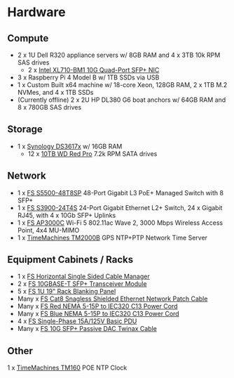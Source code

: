 # Hardware

## Compute

* 2 x 1U Dell R320 appliance servers w/ 8GB RAM and 4 x 3TB 10k RPM SAS drives
  * 2 x [Intel XL710-BM1 10G Quad-Port SFP+ NIC](https://www.fs.com/products/75602.html)
* 3 x Raspberry Pi 4 Model B w/ 1TB SSDs via USB
* 1 x Custom Built x64 machine w/ 18-core Xeon, 128GB RAM, 2 x 1TB M.2 NVMes, and 4 x 1TB SSDs
* (Currently offline) 2 x 2U HP DL380 G6 boat anchors w/ 64GB RAM and 8 x 780GB SAS drives

## Storage

* 1 x [Synology DS3617x](https://www.amazon.com/Synology-DS3617xs-Station-Diskless-12-Bay/dp/B01MSTCXPN) w/ 16GB RAM
  * 12 x [10TB WD Red Pro](https://www.amazon.com/Red-10TB-Internal-Hard-Drive/dp/B084F34HZ6) 7.2k RPM SATA drives

## Network

* 1 x [FS S5500-48T8SP](https://resource.fs.com/mall/file/datasheet/l3-stackable-poe%2B-switch-datasheet.pdf) 48-Port Gigabit L3 PoE+ Managed Switch with 8 SFP+
* 1 x [FS S3900-24T4S](https://www.fs.com/products/72944.html) 24-Port Gigabit Ethernet L2+ Switch, 24 x Gigabit RJ45, with 4 x 10Gb SFP+ Uplinks
* 1 x [FS AP3000C](https://www.fs.com/products/84028.html) Wi-Fi 5 802.11ac Wave 2, 3000 Mbps Wireless Access Point, 4x4 MU-MIMO
* 1 x [TimeMachines TM2000B](https://timemachinescorp.com/product/gps-ntpptp-network-time-server-tm2000/) GPS NTP+PTP Network Time Server

## Equipment Cabinets / Racks

* 1 x [FS Horizontal Single Sided Cable Manager](https://www.fs.com/products/29038.html)
* 2 x [FS 10GBASE-T SFP+ Transceiver Module](https://www.fs.com/products/66612.html)
* 5 x [FS 1U 19" Rack Blanking Panel](https://www.fs.com/products/72753.html)
* Many x [FS Cat8 Snagless Shielded Ethernet Network Patch Cable](https://www.fs.com/products/72756.html)
* Many x [FS Red NEMA 5-15P to IEC320 C13 Power Cord](https://www.fs.com/products/36091.html)
* Many x [FS Blue NEMA 5-15P to IEC320 C13 Power Cord](https://www.fs.com/products/36089.html)
* 4 x [FS Single-Phase 15A/125V Basic PDU](https://www.fs.com/products/119617.html)
* Many x [FS 10G SFP+ Passive DAC Twinax Cable](https://www.fs.com/products/104207.html)

## Other

1 x [TimeMachines TM160](https://timemachinescorp.com/product/rack-mount-0-5-inch-poe-ntp-clock/) POE NTP Clock
